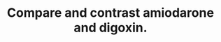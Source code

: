 ---
title: "Compare and contrast amiodarone and digoxin."
entityType: SAQ
exam: PEX
college: CICM
year: 2018
sitting: B
question: 02
passRate: 82
EC_expectedDomains:
- "Marks were awarded for indications and an explanation of the mechanism of action of both drugs. Some detail on the pharmacokinetics and adverse effects of the drugs was expected."
EC_extraCredit:
- "The pharmacodynamic effects were often listed in a general manner and more detail would have achieved a higher mark, including a list of the ECG effects. Better answers noted digoxin levels and potential drug interactions."
EC_errorsCommon:
- "Most candidates had a good structure for answering this question; a table was commonly used."
---